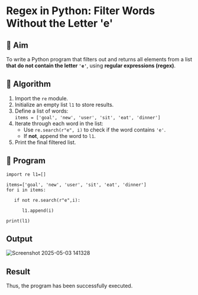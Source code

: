 # Regex in Python: Filter Words Without the Letter 'e'

## 🎯 Aim
To write a Python program that filters out and returns all elements from a list **that do not contain the letter `'e'`**, using **regular expressions (regex)**.

## 🧠 Algorithm
1. Import the `re` module.
2. Initialize an empty list `l1` to store results.
3. Define a list of words:  
   `items = ['goal', 'new', 'user', 'sit', 'eat', 'dinner']`
4. Iterate through each word in the list:
   - Use `re.search(r"e", i)` to check if the word contains `'e'`.
   - If **not**, append the word to `l1`.
5. Print the final filtered list.

## 🧾 Program
```
import re l1=[] 

items=['goal', 'new', 'user', 'sit', 'eat', 'dinner'] 
for i in items: 

   if not re.search(r"e",i): 

      l1.append(i) 

print(l1)
```
## Output
![Screenshot 2025-05-03 141328](https://github.com/user-attachments/assets/1364682d-b510-462e-83ac-b9b874bfb755)


## Result
Thus, the program has been successfully executed. 
